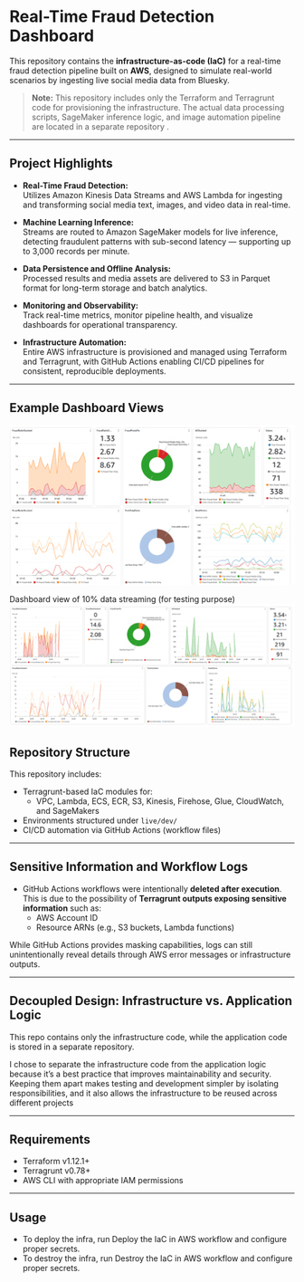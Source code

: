 # Real-Time Fraud Detection Dashboard

This repository contains the **infrastructure-as-code (IaC)** for a real-time fraud detection pipeline built on **AWS**, designed to simulate real-world scenarios by ingesting live social media data from Bluesky.

> **Note:** This repository includes only the Terraform and Terragrunt code for provisioning the infrastructure. The actual data processing scripts, SageMaker inference logic, and image automation pipeline are located in a separate repository .

---

## Project Highlights

- **Real-Time Fraud Detection:**  
  Utilizes Amazon Kinesis Data Streams and AWS Lambda for ingesting and transforming social media text, images, and video data in real-time.

- **Machine Learning Inference:**  
  Streams are routed to Amazon SageMaker models for live inference, detecting fraudulent patterns with sub-second latency — supporting up to 3,000 records per minute.

- **Data Persistence and Offline Analysis:**  
  Processed results and media assets are delivered to S3 in Parquet format for long-term storage and batch analytics.

- **Monitoring and Observability:**  
  Track real-time metrics, monitor pipeline health, and visualize dashboards for operational transparency.

- **Infrastructure Automation:**  
  Entire AWS infrastructure is provisioned and managed using Terraform and Terragrunt, with GitHub Actions enabling CI/CD pipelines for consistent, reproducible deployments.

---

## Example Dashboard Views
![Alt text](resources/dashboard-sample.png)

Dashboard view of 10% data streaming (for testing purpose)
![Alt text](resources/dashboard-sample-test-10.png)

## Repository Structure

This repository includes:

- Terragrunt-based IaC modules for:
  - VPC, Lambda, ECS, ECR, S3, Kinesis, Firehose, Glue, CloudWatch, and SageMakers
- Environments structured under `live/dev/`
- CI/CD automation via GitHub Actions (workflow files)

---

## Sensitive Information and Workflow Logs

- GitHub Actions workflows were intentionally **deleted after execution**. This is due to the possibility of **Terragrunt outputs exposing sensitive information** such as:
  - AWS Account ID
  - Resource ARNs (e.g., S3 buckets, Lambda functions)

While GitHub Actions provides masking capabilities, logs can still unintentionally reveal details through AWS error messages or infrastructure outputs.

---

## Decoupled Design: Infrastructure vs. Application Logic

This repo contains only the infrastructure code, while the application code is stored in a separate repository.

I chose to separate the infrastructure code from the application logic because it’s a best practice that improves maintainability and security. Keeping them apart makes testing and development simpler by isolating responsibilities, and it also allows the infrastructure to be reused across different projects

---

##  Requirements

- Terraform v1.12.1+
- Terragrunt v0.78+
- AWS CLI with appropriate IAM permissions

---

## Usage
- To deploy the infra, run Deploy the IaC in AWS workflow and configure proper secrets.
- To destroy the infra, run Destroy the IaC in AWS workflow and configure proper secrets.